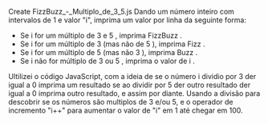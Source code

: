 Create FizzBuzz_-_Multiplo_de_3_5.js
Dando um número inteiro com intervalos de 1 e valor "i", imprima um valor por linha da seguinte forma:

 - Se i for um múltiplo de 3 e 5 , imprima FizzBuzz .
 - Se i for um múltiplo de 3 (mas não de 5 ), imprima Fizz .
 - Se i for um múltiplo de 5 (mas não 3 ), imprima Buzz .
 - Se i não for múltiplo de 3  ou 5 , imprima o valor de i .

Ultilizei o código JavaScript, com a ideia de se o número i dividio por 3 der igual a 0 imprima um resultado se ao dividir por 5 der outro resultado der igual a 0 imprima outro resultado, e assim por diante.  Usando a divisão para descobrir se os números são multiplos de 3 e/ou 5, e o operador de incremento "i++" para aumentar o valor de "i" em 1 até chegar em 100.

